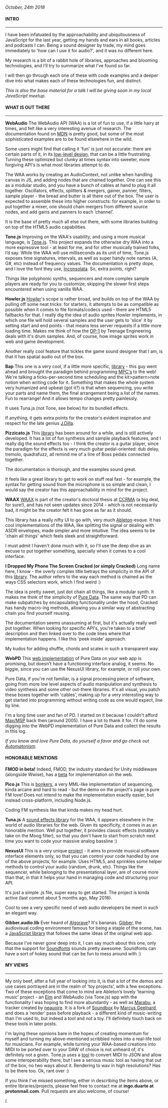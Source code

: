 *October, 24th 2018*
#### ﻿INTRO

---

I have been infatuated by the approachability and ubiquitousness of JavaScript for the last year, getting my hands and ears in all books, articles and podcasts I can. Being a sound designer by trade, my mind goes immediately to 'how can I use it for audio?', and it was no different here.

My research is a bit of a rabbit hole of libraries, approaches and blooming technologies, and I’ll try to summarize what I’ve found so far.

I will then go through each one of these with code examples and a deeper dive into what makes each of these technologies fun, and distinct.

*This is also the base material for a talk I will be giving soon in my local JavaScript meetup*.



#### WHAT IS OUT THERE

---

**WebAudio**
The WebAudio API (WAA) is a lot of fun to use, if a little hairy at times, and felt like a very interesting avenue of research. The documentation found on [MDN](https://developer.mozilla.org/en-US/docs/Web/API/Web_Audio_API) is pretty good, but some of the most sophisticated examples are to be found elsewhere in the wild.

Some users might find that calling it 'fun' is just not accurate: there are certain parts of it, in its [low-level design](https://webaudio.github.io/web-audio-api/), that can be a little frustrating. Turning these optimized but clunky at times syntax into sweeter, more forgiving API's is what most libraries attempt to do.

The WAA works by creating an AudioContext, not unlike when handling canvas in JS, and adding nodes that are chained together. One can see this as a modular studio, and you have a bunch of cables at hand to plug it all together. Oscillators, effects, splitters & mergers, gainer, panner, filters, sample player - the bread and butter is all there out of the box. The user is expected to assemble these into higher constructs: for example, in order to put together a mixer, one should chain mergers from different source nodes, and add gains and panners to each ‘channel’.

It is the base of pretty much all else out there, with some libraries building on top of the HTML5 audio capabilities.

**Tone.js**
Improving on the WAA's usability, and using a more musical language, is [Tone.js](https://tonejs.github.io/). This project expands the otherwise dry WAA into a more expressive tool - at least for me, and for other musically trained folks, I’d say. While the WAA will use milliseconds as its unit of time, Tone.js exposes time signatures, intervals, as well as super handy note names (A, G#, etc) instead of frequency values. The documentation is pretty dope, and I love the font they use, [Inconsolata](https://fonts.google.com/specimen/Inconsolata). So, extra points, right?

Things like polyphonic synths, sequencers and more complex sample players are ready for you to customize, skipping the slower first steps encountered when using vanilla WAA.

**Howler.js**
[Howler](https://howlerjs.com/)'s scope is rather broad, and builds on top of the WAA by pulling off some neat tricks: for starters, it attempts to be as compatible as possible when it comes to file formats/codecs used - there are HTML5 fallbacks for that. I really dig the idea of audio sprites Howler implements, in which one file will hold several samples and the user gets to 'slice' it by setting start and end points - that means less server requests if a little more loading time. Makes me think of how the [OP-1](https://teenage.engineering/products/op-1) by Teenage Engineering deals with it's drum samples. And, of course, how image sprites work in web and game development.

Another really cool feature that tickles the game sound designer that I am, is that it has spatial audio out of the box.

**Bap**
This one is a very cool, if a little more specific, [library](http://bapjs.org/) - this guy went ahead and brought the paradigm behind programming [MPC's](https://en.wikipedia.org/wiki/Akai_MPC) to the web! We're talking a ticks-per-second time scheduling and the kit>pattern>note notion when writing code for it. Something that makes the whole system very humanized and upbeat (got it?) is that when sequencing, you write your parts and name them, the final arrangement being a list of the names. Fun to rearrange! And it allows tempo changes pretty painlessly.

It uses Tuna.js (not Tone, see below) for its bundled effects.

If anything, it gets extra points for the creator's evident inspiration and respect for the late genius [J.Dilla](https://www.youtube.com/watch?v=Agl1TgVfls0).

**Pizzicato.js**
This [library](https://alemangui.github.io/pizzicato/) has been around for a while, and is still actively developed. It has a lot of fun synthesis and sample playback features, and I really dig the sound effects too - I think the creator is a guitar player, since the paradigm for the effects is very much guitar pedal-oriented: dub delay, tremolo, quadrafuzz, all remind me of a line of Boss pedals connected together.

The documentation is thorough, and the examples sound great.

It feels like a great library to get to work on stuff real fast - for example, the syntax for getting sound from the microphone is so simple and clean, I would say the creator has this approachability in mind for the project.

**WAAX**
[WAAX](http://hoch.github.io/WAAX/) is part of the creator's doctoral thesis at [CCRMA](https://ccrma.stanford.edu/) (a big deal, for sure!), and has not seen updates since 2014 - which is not necessarily bad, it might be the creator felt it has gone as far as it should.

This library has a really nifty UI to go with, very much [Ableton](https://www.ableton.com/)-esque. It has cool implementations of the WAA, like splitting the signal or dealing with ASDR envelopes, made simpler and more intuitive. The idea seems to be 'chain all things' which feels sleek and straightforward.

I must admit I haven't done much with it, so I'll use the deep dive as an excuse to put together something, specially when it comes to a cool interface.

**I Dropped My Phone The Screen Cracked (or simply Cracked)**
Long name here, I know - the overly complex title betrays the simplicity in the API of this [library](http://billorcutt.github.io/i_dropped_my_phone_the_screen_cracked/). The author refers to the way each method is chained as the ways CSS selectors work, which I find weird :)

The idea is pretty sweet, just dot chain all things, like a modular synth. It makes me think of the simplicity of [Pure Data](https://puredata.info/). The same way that PD can make subpatches by encapsulating functionality under the hood, Cracked has handy macro-ing methods, allowing you a similar way of abstracting chain you find yourself reusing.

The documentation seems unassuming at first, but it's actually really well put together. When looking for specific API's, you're taken to a brief description and then linked over to the code lines where that implementation happens. I like this 'peek inside' approach.

My kudos for adding shuffle, chords and scales in such a transparent way.

**WebPD**
This [web implementation](https://github.com/sebpiq/WebPd) of Pure Data on your web app is promising, but doesn't have a functioning interface analog, it seems. No biggie, since you can use the NexusUI library, for example, or roll your own.

Pure Data, if you're not familiar, is a signal processing piece of software, going from more low level aspects of audio manipulation and synthesis to video synthesis and some other out-there libraries. It's all visual, you patch these boxes together with 'cables', making up for a very interesting way to get started into programming without writing code as one would expect, line by line.

I'm a long time user and fan of PD. I started on it because I couldn't afford [Max/MSP](Max/MSP) back then (around 2005). I have a lot to thank it for. I'll do some digging into the WebPD implementation of Pure Data and collect the results in this log.

*If you know and love Pure Data, do yourself a favor and go check out [Automatonism](https://www.automatonism.com/).*



#### HONORABLE MENTIONS



**FMOD in beta!**
Indeed, FMOD, the industry standard for Unity middleware (alongside Wwise), has a [beta](http://www.html5gamedevs.com/topic/28454-fmod-studio-api-now-available-for-html5/) for implementation on the web.

**Pico.js**
This is [bonkers](https://mohayonao.github.io/pico.js/), a very MML-like implementation of sequencing, kinda arcane and hard to read - but the demo on the project's page is pure FM love! Does not intend to make the implementation exactly easier, but instead cross-platform, including Node.js.

Coding FM synthesis like that kinda makes my head hurt.

**Tuna.js**
A [sound effects library](https://github.com/Theodeus/tuna) for the WAA, it appears elsewhere in the world of audio libraries for the web. Given its specificity, it comes in as an honorable mention. Well put together, it provides classic effects (notably a take on the Moog filter), so that you don't have to start from scratch next time you want to code your massive analog bassline :)

**NexusUI**
This is a very unique [project](http://nexus-js.github.io/ui/) - it aims to provide musical software interface elements only, so that you can control your code handled by one of the above projects, for example. Uses HTML5, and sprinkles some helper methods to control your audio (random, drunk, etc). Things like the sequencer, while belonging to the presentational layer, are of course more than that, in that it helps your hand in managing code and structuring your API.

It's just a simple .js file, super easy to get started. The project is kinda active (last commit about 5 months ago, May 2018).

Cool to see a very specific need of web audio developers be meet in such an elegant way.

**Gibber.audio.lib**
Ever heard of [Algorave](https://en.wikipedia.org/wiki/Algorave)? It's bananas. [Gibber](https://gibber.cc/), the audiovisual coding environment famous for being a staple of the scene, has a [JavaScript library](https://github.com/charlieroberts/gibber.audio.lib) that follows the same ideas of the original web app.

Because I've never gone deep into it, I can say much about this one, only that the support for [Soundfonts](http://www.synthfont.com/links_to_soundfonts.html) sounds pretty awesome. Soundfonts can have a sort of hokey sound that can be fun to mess around with :)



#### MY VIEWS

---

My only beef, after a full year of looking into it, is that a lot of the demos and use cases portrayed are in the realm of ‘toy projects’, with a few exceptions. Two of these exceptions that come to mind are Ableton’s lovely ‘learning music’ project - an [Elm](https://elm-lang.org/) and WebAudio (via Tone.js) app with the functionality I was hoping to find more abundantly - as well as [Marabu](https://hundredrabbits.itch.io/marabu), a tracker created by [neauoire](https://github.com/hundredrabbits). It is a fork of [Soundbox](http://sb.bitsnbites.eu/) by [Marcus Geelnard](http://www.bitsnbites.eu/), and does a ‘render’ pass before playback - a different kind of music-writing than I'm used to, but indeed a tool and not a toy. I'll definitely touch back on these tools in later posts.

I'm laying these opinions bare in the hopes of creating momentum for myself and turning my above-mentioned scribbled notes into a real-life tool for musicians. For example, while turning your WAA-based creations into MIDI to be ported over to your DAW of choice is not unheard of, it's definitely not a given. Tone.js uses a [tool](https://tonejs.github.io/MidiConvert/) to convert MIDI to JSON and allow some interoperability there, but I see a serious music tool as having that out of the box, no two ways about it. Rendering to wav in high resolutions? Has to be there too. Ok, rant over :)

If you think I've missed something, either in describing the items above, or entire libraries/projects, please feel free to contact me at **ingo.duarte at protonmail.com**. Pull requests are also welcome, of course!

*I.*